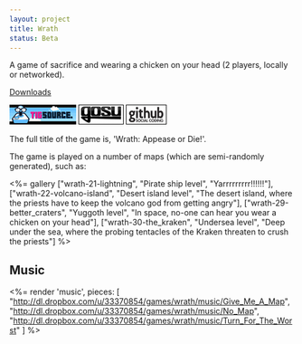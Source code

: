 ```yaml
---
layout: project
title: Wrath
status: Beta
---
```


A game of sacrifice and wearing a chicken on your head (2 players, locally or networked).

[Downloads](releases/)

[![TIGSource forum](/images/tigsource.png)](http://forums.tigsource.com/index.php?topic=19459 "TIGSource forum")
[![Gosu forum](/images/libgosu.png)](http://www.libgosu.org/cgi-bin/mwf/topic_show.pl?tid=554 "Gosu forum")
[![Github project](/images/github.png)](https://github.com/Spooner/wrath "Github project")

The full title of the game is, 'Wrath: Appease or Die!'.

The game is played on a number of maps (which are semi-randomly generated), such as:

<%=
 gallery ["wrath-21-lightning", "Pirate ship level", "Yarrrrrrrrr!!!!!!"],
         ["wrath-22-volcano-island", "Desert island level", "The desert island, where the priests have to keep the volcano god from getting angry"],
         ["wrath-29-better_craters", "Yuggoth level", "In space, no-one can hear you wear a chicken on your head"],
         ["wrath-30-the_kraken", "Undersea level", "Deep under the sea, where the probing tentacles of the Kraken threaten to crush the priests"]
%>

## Music

<%= render 'music', pieces: [
        "http://dl.dropbox.com/u/33370854/games/wrath/music/Give_Me_A_Map",
        "http://dl.dropbox.com/u/33370854/games/wrath/music/No_Map",
        "http://dl.dropbox.com/u/33370854/games/wrath/music/Turn_For_The_Worst"
    ]
%>

